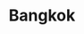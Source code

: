 ---
title: Bangkok
crosslinks:
- Thailand
- PSNFriends
- ChoosingBeggars
- thailandtourism
- partnersofsexworkers
---